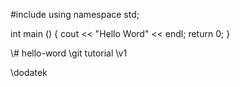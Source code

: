 #include<iostream>
using namespace std;

int main ()
{ cout << "Hello Word" << endl;
return 0;
}

\\# hello-word
\\git tutorial
\\v1


\\dodatek
